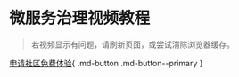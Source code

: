 # 微服务治理视频教程

> 若视频显示有问题，请刷新页面，或尝试清除浏览器缓存。


[申请社区免费体验](../dce/license0.md){ .md-button .md-button--primary }
